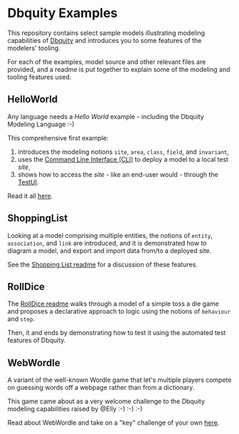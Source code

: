 # Dbquity Examples
This repository contains select sample models illustrating modeling capabilities of [Dbquity](https://model.dbquity.com) and introduces you to some features of the modelers' tooling.

For each of the examples, model source and other relevant files are provided, and a readme is put together to explain some of the modeling and tooling features used.

## HelloWorld
Any language needs a *Hello World* example - including the Dbquity Modeling Language :-)

This comprehensive first example:
1. introduces the modeling notions `site`, `area`, `class`, `field`, and `invariant`,  
2. uses the [Command Line Interface (CLI)](https://model.dbquity.com/#command-line-interface-cli) to deploy a model to a local test *site*,
3. shows how to access the *site* - like an end-user would - through the [TestUI](https://model.dbquity.com/#test-ui).

Read it all [here](HelloWorld/README.md).

## ShoppingList
Looking at a model comprising multiple entities, the notions of `entity`, `association`, and `link` are introduced, and it is demonstrated how to diagram a model, and export and import data from/to a deployed site.

See the [Shopping List readme](ShoppingList/README.md) for a discussion of these features.

## RollDice
The [RollDice readme](behaviour/README.md) walks through a model of a simple toss a die game and proposes a declarative approach to logic using the notions of `behaviour` and `step`.

Then, it and ends by demonstrating how to test it using the automated test features of Dbquity.

## WebWordle
A variant of the well-known Wordle game that let's multiple players compete on guessing words off a webpage rather than from a dictionary.

This game came about as a very welcome challenge to the Dbquity modeling capabilities raised by @Elly  :-) :-) :-)

Read about WebWordle and take on a "key" challenge of your own [here][wordle-readme]. 

[wordle-readme]: WebWordle/README.md
